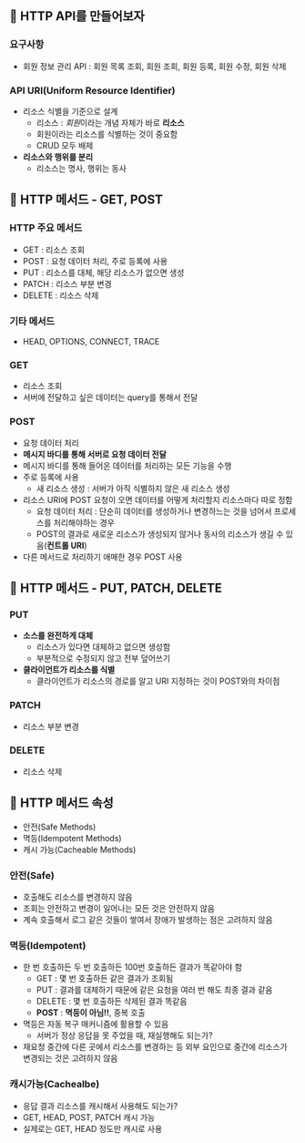 ## 🚙 HTTP API를 만들어보자

### 요구사항

- 회원 정보 관리 API : 회원 목록 조회, 회원 조회, 회원 등록, 회원 수정, 회원 삭제

### API URI(Uniform Resource Identifier)

- 리소스 식별을 기준으로 설계
  - 리소스 : *회원*이라는 개념 자체가 바로 **리소스**
  - 회원이라는 리소스를 식별하는 것이 중요함
  - CRUD 모두 배제
- **리소스와 행위를 분리**
  - 리소스는 명사, 행위는 동사

## 🚙 HTTP 메서드 - GET, POST

### HTTP 주요 메서드

- GET : 리소스 조회
- POST : 요청 데이터 처리, 주로 등록에 사용
- PUT : 리소스를 대체, 해당 리소스가 없으면 생성
- PATCH : 리소스 부분 변경
- DELETE : 리소스 삭제

### 기타 메서드

- HEAD, OPTIONS, CONNECT, TRACE

### GET

- 리소스 조회
- 서버에 전달하고 싶은 데이터는 query를 통해서 전달

### POST

- 요청 데이터 처리
- **메시지 바디를 통해 서버로 요청 데이터 전달**
- 메시지 바디를 통해 들어온 데이터를 처리하는 모든 기능을 수행
- 주로 등록에 사용
  - 새 리소스 생성 : 서버가 아직 식별하지 않은 새 리소스 생성
- 리소스 URI에 POST 요청이 오면 데이터를 어떻게 처리할지 리소스마다 따로 정함
  - 요청 데이터 처리 : 단순히 데이터를 생성하거나 변경하느는 것을 넘어서 프로세스를 처리해야하는 경우
  - POST의 결과로 새로운 리소스가 생성되지 않거나 동사의 리소스가 생길 수 있음(**컨트롤 URI**)
- 다른 메서드로 처리하기 애매한 경우 POST 사용

## 🚙 HTTP 메서드 - PUT, PATCH, DELETE

### PUT

- **소스를 완전하게 대체**
  - 리소스가 있다면 대체하고 없으면 생성함
  - 부분적으로 수정되지 않고 전부 덮어쓰기
- **클라이언트가 리소스를 식별**
  - 클라이언트가 리소스의 경로를 알고 URI 지정하는 것이 POST와의 차이점

### PATCH

- 리소스 부분 변경

### DELETE

- 리소스 삭제

## 🚙 HTTP 메서드 속성

- 안전(Safe Methods)
- 멱등(Idempotent Methods)
- 캐시 가능(Cacheable Methods)

### 안전(Safe)

- 호출해도 리소스를 변경하지 않음
- 조회는 안전하고 변경이 일어나는 모든 것은 안전하지 않음
- 계속 호출해서 로그 같은 것들이 쌓여서 장애가 발생하는 점은 고려하지 않음

### 멱등(Idempotent)

- 한 번 호출하든 두 번 호출하든 100번 호출하든 결과가 똑같아야 함
  - GET : 몇 번 호출하든 같은 결과가 조회됨
  - PUT : 결과를 대체하기 때문에 같은 요청을 여러 번 해도 최종 결과 같음
  - DELETE : 몇 번 호출하든 삭제된 결과 똑같음
  - **POST** : **멱등이 아님!!**, 중복 호출
- 멱등은 자동 복구 매커니즘에 활용할 수 있음
  - 서버가 정상 응답을 못 주었을 때, 재실행해도 되는가?
- 재요청 중간에 다른 곳에서 리소스를 변경하는 등 외부 요인으로 중간에 리소스가 변경되는 것은 고려하지 않음

### 캐시가능(Cachealbe)

- 응답 결과 리소스를 캐시해서 사용해도 되는가?
- GET, HEAD, POST, PATCH 캐시 가능
- 실제로는 GET, HEAD 정도만 캐시로 사용
